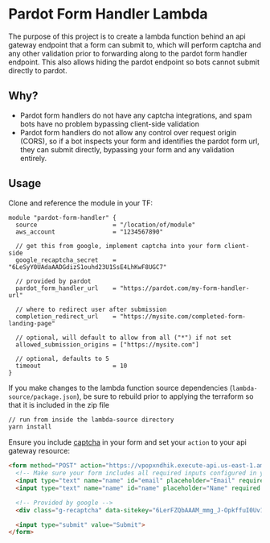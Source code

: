 # Pardot Form Handler Lambda
The purpose of this project is to create a lambda function behind an api gateway endpoint that a form can submit to, which 
will perform captcha and any other validation prior to forwarding along to the pardot form handler endpoint. This also 
allows hiding the pardot endpoint so bots cannot submit directly to pardot.

## Why?
- Pardot form handlers do not have any captcha integrations, and spam bots have no problem bypassing client-side validation
- Pardot form handlers do not allow any control over request origin (CORS), so if a bot inspects your form and identifies the pardot 
form url, they can submit directly, bypassing your form and any validation entirely.


## Usage
Clone and reference the module in your TF:
```hcl-terraform
module "pardot-form-handler" {
  source                     = "/location/of/module"
  aws_account                = "1234567890"
  
  // get this from google, implement captcha into your form client-side
  google_recaptcha_secret    = "6LeSyY0UAdaAADGdizS1ouhd23U1SsE4LhKwF8UGC7"

  // provided by pardot
  pardot_form_handler_url    = "https://pardot.com/my-form-handler-url"

  // where to redirect user after submission
  completion_redirect_url    = "https://mysite.com/completed-form-landing-page"

  // optional, will default to allow from all ("*") if not set
  allowed_submission_origins = ["https://mysite.com"]

  // optional, defaults to 5
  timeout                    = 10
}
```

If you make changes to the lambda function source dependencies (`lambda-source/package.json`), be sure to rebuild prior to applying the terraform so that it is included 
in the zip file
```bash
// run from inside the lambda-source directory
yarn install
```

Ensure you include [captcha](https://www.google.com/recaptcha/about/) in your form and set your `action` to your api gateway resource:
```html
<form method="POST" action="https://vpopxndhik.execute-api.us-east-1.amazonaws.com/pardot_lambda_stage/">
  <!-- Make sure your form includes all required inputs configured in your pardot backend -->
  <input type="text" name="name" id="email" placeholder="Email" required />
  <input type="text" name="name" id="name" placeholder="Name" required />

  <!-- Provided by google -->
  <div class="g-recaptcha" data-sitekey="6LerFZQbAAAM_mmg_J-OpkffuI0Uv10topj"></div>

  <input type="submit" value="Submit">
</form>
```